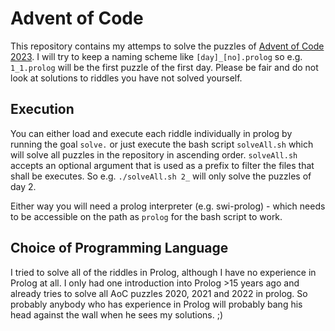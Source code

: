 # Advent of Code

This repository contains my attemps to solve the puzzles of [Advent of Code 2023](https://adventofcode.com/2023). I will try to keep a naming scheme like `[day]_[no].prolog` so e.g. `1_1.prolog` will be the first puzzle of the first day. Please be fair and do not look at solutions to riddles you have not solved yourself.

## Execution

You can either load and execute each riddle individually in prolog by running the goal `solve.` or just execute the bash script `solveAll.sh` which will solve all puzzles in the repository in ascending order. `solveAll.sh` accepts an optional argument that is used as a prefix to filter the files that shall be executes. So e.g. `./solveAll.sh 2_` will only solve the puzzles of day 2.

Either way you will need a prolog interpreter (e.g. swi-prolog) - which needs to be accessible on the path as  `prolog` for the bash script to work.

## Choice of Programming Language

I tried to solve all of the riddles in Prolog, although I have no experience in Prolog at all. I only had one introduction into Prolog >15 years ago and already tries to solve all AoC puzzles 2020, 2021 and 2022 in prolog. So probably anybody who has experience in Prolog will probably bang his head against the wall when he sees my solutions. ;)